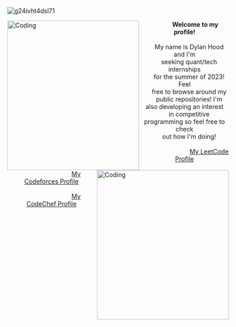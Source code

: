 ![g24ivht4dsl71](https://user-images.githubusercontent.com/66035537/201673247-d0da43aa-a9b7-4ee2-bc7f-220fc7efce68.jpg)

<img align="left" alt="Coding" width="300" height="340" src="https://user-images.githubusercontent.com/66035537/201674652-9ff3eda8-d940-411e-8591-e58c2ab839f9.gif">
<img align="right" alt="Coding" width="300" height="340" src="https://steamuserimages-a.akamaihd.net/ugc/866242507557557934/6C3D401F9D951B5B2A747EC36578FB7BCBDC9F26/?imw=5000&imh=5000&ima=fit&impolicy=Letterbox&imcolor=%23000000&letterbox=false">

<body>
  <div><center><b>&emsp;&emsp;&emsp;&ensp;Welcome to my profile!</b></center></div>
  <div>&ensp;</div>
  <div><center>&ensp;&ensp;&ensp;My name is Dylan Hood and I'm</center></div>
  <div><center>&ensp;&ensp;&ensp;seeking quant/tech internships</center></div>
  <div><center>&ensp;&ensp;&ensp;for the summer of 2023! Feel</center></div>
  <div><center>&ensp;&ensp;&ensp;free to browse around my</center></div>
  <div><center>&ensp;&ensp;&ensp;public repositories! I'm also developing an interest</center></div>
  <div><center>&ensp;&ensp;&ensp;in competitive programming so feel free to check</center></div>
  <center>&ensp;&ensp;&ensp;out how I'm doing!</center>
  <div>&ensp;</div>
  
  <div><center>&ensp;&emsp;&emsp;&emsp;&emsp;&emsp;&emsp;&emsp;&ensp;<a href="https://leetcode.com/dylanhood/">My LeetCode Profile</a></center></div>
  <div>&ensp;</div>
  <div><center>&ensp;&emsp;&emsp;&emsp;&emsp;&emsp;&emsp;&emsp;&ensp;<a href="https://codeforces.com/profile/dylandhood/">My Codeforces Profile</a></center></div>
  <div>&ensp;</div>
  <div><center>&ensp;&emsp;&emsp;&emsp;&emsp;&emsp;&emsp;&emsp;&ensp;<a href="https://www.codechef.com/users/dylandhood">My CodeChef Profile</a></center></div>
</body>
